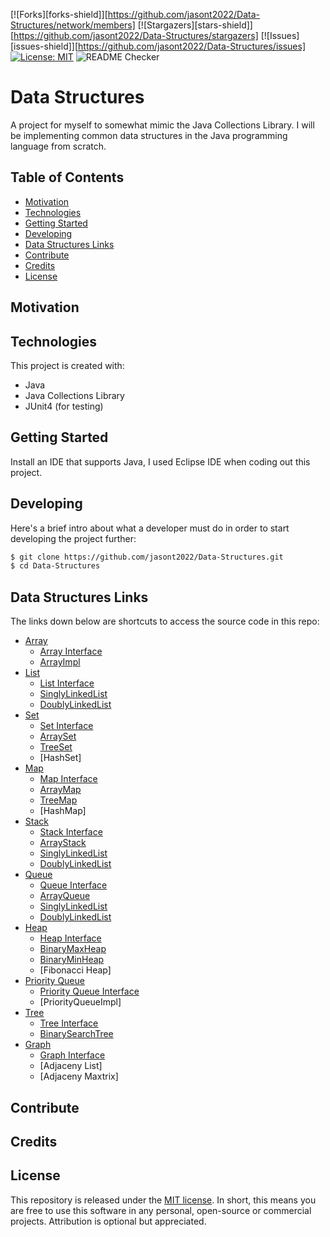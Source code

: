 [![Forks][forks-shield]][https://github.com/jasont2022/Data-Structures/network/members]
[![Stargazers][stars-shield]][https://github.com/jasont2022/Data-Structures/stargazers]
[![Issues][issues-shield]][https://github.com/jasont2022/Data-Structures/issues]
[![License: MIT](https://img.shields.io/badge/License-MIT-yellow.svg)](https://opensource.org/licenses/MIT)
![README Checker](https://github.com/williamfiset/Algorithms/workflows/README%20URL%20Checker/badge.svg)

# Data Structures
A project for myself to somewhat mimic the Java Collections Library. I will be implementing common data structures in the Java programming language from scratch.

## Table of Contents
* [Motivation](#motivation)
* [Technologies](#technologies)
* [Getting Started](#getting-started)
* [Developing](#developing)
* [Data Structures Links](#data-structures-links)
* [Contribute](#contribute)
* [Credits](#credits)
* [License](#license)

## Motivation

## Technologies
This project is created with:
* Java
* Java Collections Library
* JUnit4 \(for testing\)

## Getting Started
Install an IDE that supports Java, I used Eclipse IDE when coding out this project.

## Developing
Here's a brief intro about what a developer must do in order to start developing the project further:
```bash
$ git clone https://github.com/jasont2022/Data-Structures.git
$ cd Data-Structures
```

## Data Structures Links
The links down below are shortcuts to access the source code in this repo:
* [Array](https://github.com/jasont2022/Data-Structures/tree/master/src/main/array)
  * [Array Interface](https://github.com/jasont2022/Data-Structures/tree/master/src/main/array/Array.java)
  * [ArrayImpl](https://github.com/jasont2022/Data-Structures/tree/master/src/main/array/ArrayImpl.java)
* [List](https://github.com/jasont2022/Data-Structures/tree/master/src/main/list)
  * [List Interface](https://github.com/jasont2022/Data-Structures/tree/master/src/main/list/List.java)
  * [SinglyLinkedList](https://github.com/jasont2022/Data-Structures/tree/master/src/main/list/SinglyLinkedList.java)
  * [DoublyLinkedList](https://github.com/jasont2022/Data-Structures/tree/master/src/main/list/DoublyLinkedList.java)
* [Set](https://github.com/jasont2022/Data-Structures/tree/master/src/main/set)
  * [Set Interface](https://github.com/jasont2022/Data-Structures/tree/master/src/main/set/Set.java)
  * [ArraySet](https://github.com/jasont2022/Data-Structures/tree/master/src/main/set/ArraySet.java)
  * [TreeSet](https://github.com/jasont2022/Data-Structures/tree/master/src/main/set/TreeSet.java)
  * [HashSet]
* [Map](https://github.com/jasont2022/Data-Structures/tree/master/src/main/map)
  * [Map Interface](https://github.com/jasont2022/Data-Structures/tree/master/src/main/map/Map.java)
  * [ArrayMap](https://github.com/jasont2022/Data-Structures/tree/master/src/main/map/ArrayMap.java)
  * [TreeMap](https://github.com/jasont2022/Data-Structures/tree/master/src/main/map/TreeMap.java)
  * [HashMap]
* [Stack](https://github.com/jasont2022/Data-Structures/tree/master/src/main/stack)
  * [Stack Interface](https://github.com/jasont2022/Data-Structures/tree/master/src/main/stack/Stack.java)
  * [ArrayStack](https://github.com/jasont2022/Data-Structures/tree/master/src/main/stack/ArrayStack.java)
  * [SinglyLinkedList](https://github.com/jasont2022/Data-Structures/tree/master/src/main/list/SinglyLinkedList.java)
  * [DoublyLinkedList](https://github.com/jasont2022/Data-Structures/tree/master/src/main/list/DoublyLinkedList.java)
* [Queue](https://github.com/jasont2022/Data-Structures/tree/master/src/main/queue)
  * [Queue Interface](https://github.com/jasont2022/Data-Structures/tree/master/src/main/queue/Queue.java)
  * [ArrayQueue](https://github.com/jasont2022/Data-Structures/tree/master/src/main/queue/ArrayQueue.java)
  * [SinglyLinkedList](https://github.com/jasont2022/Data-Structures/tree/master/src/main/list/SinglyLinkedList.java)
  * [DoublyLinkedList](https://github.com/jasont2022/Data-Structures/tree/master/src/main/list/DoublyLinkedList.java)
* [Heap](https://github.com/jasont2022/Data-Structures/tree/master/src/main/heap)
  * [Heap Interface](https://github.com/jasont2022/Data-Structures/tree/master/src/main/heap/Heap.java)
  * [BinaryMaxHeap](https://github.com/jasont2022/Data-Structures/tree/master/src/main/heap/BinaryMaxHeap.java)
  * [BinaryMinHeap](https://github.com/jasont2022/Data-Structures/tree/master/src/main/heap/BinaryMinHeap.java)
  * [Fibonacci Heap]
* [Priority Queue](https://github.com/jasont2022/Data-Structures/tree/master/src/main/priorityqueue)
  * [Priority Queue Interface](https://github.com/jasont2022/Data-Structures/tree/master/src/main/priorityqueue/PriorityQueue.java)
  * [PriorityQueueImpl]
* [Tree](https://github.com/jasont2022/Data-Structures/tree/master/src/main/tree)
  * [Tree Interface](https://github.com/jasont2022/Data-Structures/tree/master/src/main/tree/Tree.java)
  * [BinarySearchTree](https://github.com/jasont2022/Data-Structures/tree/master/src/main/tree/BinarySearchTree.java)
* [Graph](https://github.com/jasont2022/Data-Structures/tree/master/src/main/graph)
  * [Graph Interface](https://github.com/jasont2022/Data-Structures/tree/master/src/main/graph/Graph.java)
  * [Adjaceny List]
  * [Adjaceny Maxtrix]

## Contribute

## Credits

## License
This repository is released under the [MIT license](https://opensource.org/licenses/MIT). In short, this means you are free to use this software in any personal, open-source or commercial projects. Attribution is optional but appreciated.
